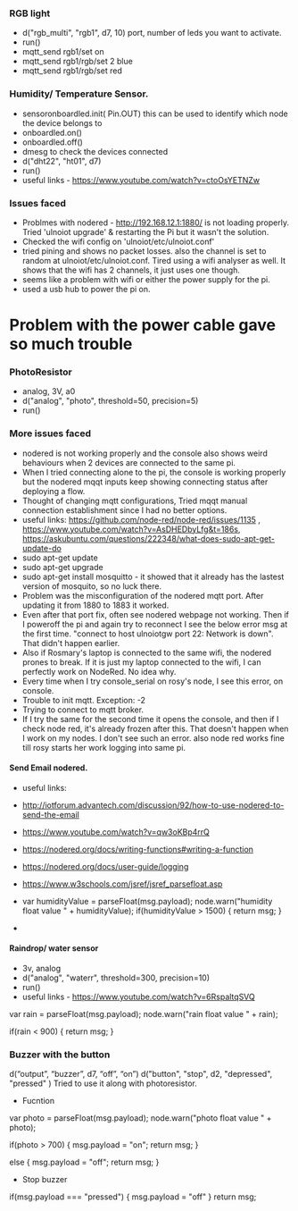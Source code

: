 
### RGB light 
* d("rgb_multi", "rgb1", d7, 10) port, number of leds you want to activate.
* run()
* mqtt_send rgb1/set on 
* mqtt_send rgb1/rgb/set 2 blue
* mqtt_send rgb1/rgb/set red 


### Humidity/ Temperature Sensor. 
* sensoronboardled.init( Pin.OUT) this can be used to identify which node the device belongs to
* onboardled.on()
* onboardled.off()
* dmesg to check the devices connected
* d("dht22", "ht01", d7)
* run()
* useful links - https://www.youtube.com/watch?v=ctoOsYETNZw

### Issues faced
* Problmes with nodered - http://192.168.12.1:1880/ is not loading properly. Tried 'ulnoiot upgrade' & restarting the Pi but it wasn't the solution. 
* Checked the wifi config on 'ulnoiot/etc/ulnoiot.conf' 
* tried pining and shows no packet losses. also the channel is set to random at ulnoiot/etc/ulnoiot.conf. Tired using a wifi analyser as well. It shows that the wifi has 2 channels, it just uses one though.
* seems like a problem with wifi or either the power supply for the pi.
* used a usb hub to power the pi on. 

# Problem with the power cable gave so much trouble 

### PhotoResistor
* analog, 3V, a0
* d("analog", "photo", threshold=50, precision=5)
* run()


### More issues faced
* nodered is not working properly and the console also shows weird behaviours when 2 devices are connected to the same pi.
* When I tried connecting alone to the pi, the console is working properly but the nodered mqqt inputs keep showing connecting status after deploying a flow.
* Thought of changing mqtt configurations, Tried mqqt manual connection establishment since I had no better options.
* useful links: https://github.com/node-red/node-red/issues/1135 , https://www.youtube.com/watch?v=AsDHEDbyLfg&t=186s, https://askubuntu.com/questions/222348/what-does-sudo-apt-get-update-do
* sudo apt-get update
* sudo apt-get upgrade
* sudo apt-get install mosquitto - it showed that it already has the lastest version of mosquito, so no luck there.
* Problem was the misconfiguration of the nodered mqtt port. After updating it from 1880 to 1883 it worked. 
* Even after that port fix, often see nodered webpage not working. Then if I poweroff the pi and again try to reconnect I see the below error msg at the first time. "connect to host ulnoiotgw port 22: Network is down". That didn't happen earlier.  
* Also if Rosmary's laptop is connected to the same wifi, the nodered prones to break. If it is just my laptop connected to the wifi, I can perfectly work on NodeRed. No idea why. 
* Every time when I try console_serial on rosy's node, I see this error, on console. 	
* Trouble to init mqtt. Exception: -2
* Trying to connect to mqtt broker. 	
* If I try the same for the second time it opens the console, and then if I check node red, it's already frozen after this. That doesn't happen when I work on my nodes. I don't see such an error. also node red works fine till rosy starts her work logging into same pi. 


#### Send Email nodered.

* useful links: 
* http://iotforum.advantech.com/discussion/92/how-to-use-nodered-to-send-the-email
* https://www.youtube.com/watch?v=qw3oKBp4rrQ
* https://nodered.org/docs/writing-functions#writing-a-function
* https://nodered.org/docs/user-guide/logging
* https://www.w3schools.com/jsref/jsref_parsefloat.asp

* var humidityValue = parseFloat(msg.payload);
node.warn("humidity float value " + humidityValue);
if(humidityValue > 1500)
{
    return msg;
}

* 


#### Raindrop/ water sensor
* 3v, analog
* d("analog", "waterr", threshold=300, precision=10)
* run()
* useful links - https://www.youtube.com/watch?v=6RspaltqSVQ

var rain = parseFloat(msg.payload);
node.warn("rain float value " + rain); 

if(rain < 900)
    { 
    return msg;
    }


### Buzzer with the button 
d(“output”, “buzzer”, d7, “off”, “on”)
d("button", "stop", d2, "depressed", "pressed" )
Tried to use it along with photoresistor.

* Fucntion

var photo = parseFloat(msg.payload);
node.warn("photo float value " + photo); 

if(photo > 700)
    { 
    msg.payload = "on";
    return msg;
    }
    
else
    { 
    msg.payload = "off";
    return msg;
    }
    
* Stop buzzer

if(msg.payload === "pressed")
{
    msg.payload = "off"
}
return msg;
    
    
